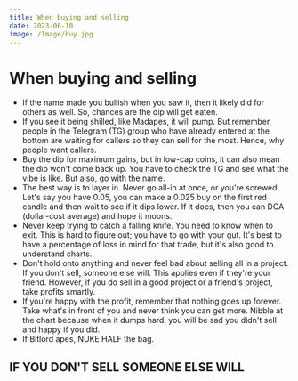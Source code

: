 ```yaml
---
title: When buying and selling
date: 2023-06-10
image: /Image/buy.jpg
---
```


# When buying and selling

- If the name made you bullish when you saw it, then it likely did for others as well. So, chances are the dip will get eaten.
- If you see it being shilled, like Madapes, it will pump. But remember, people in the Telegram (TG) group who have already entered at the bottom are waiting for callers so they can sell for the most. Hence, why people want callers.
- Buy the dip for maximum gains, but in low-cap coins, it can also mean the dip won't come back up. You have to check the TG and see what the vibe is like. But also, go with the name.
- The best way is to layer in. Never go all-in at once, or you're screwed. Let's say you have 0.05, you can make a 0.025 buy on the first red candle and then wait to see if it dips lower. If it does, then you can DCA (dollar-cost average) and hope it moons.
- Never keep trying to catch a falling knife. You need to know when to exit. This is hard to figure out; you have to go with your gut. It's best to have a percentage of loss in mind for that trade, but it's also good to understand charts.
- Don't hold onto anything and never feel bad about selling all in a project. If you don't sell, someone else will. This applies even if they're your friend. However, if you do sell in a good project or a friend's project, take profits smartly.
- If you're happy with the profit, remember that nothing goes up forever. Take what's in front of you and never think you can get more. Nibble at the chart because when it dumps hard, you will be sad you didn't sell and happy if you did.
- If Bitlord apes, NUKE HALF the bag.

## IF YOU DON'T SELL SOMEONE ELSE WILL
